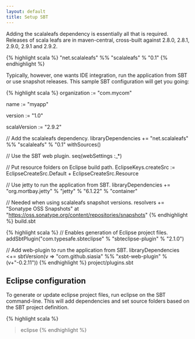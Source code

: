 ```yaml
---
layout: default
title: Setup SBT
---
```


Adding the scalaleafs dependency is essentially all that is required. Releases of scala leafs are in maven-central, cross-built against 2.8.0, 2.8.1, 2.9.0, 2.9.1 and 2.9.2.

{% highlight scala %}
"net.scalaleafs" %% "scalaleafs" % "0.1"
{% endhighlight %}

Typically, however, one wants IDE integration, run the application from SBT or use snapshot releases. This sample SBT configuration will get you going:

{% highlight scala %}
organization := "com.mycom"

name := "myapp"

version := "1.0"

scalaVersion := "2.9.2"

// Add the scalaleafs dependency.
libraryDependencies += "net.scalaleafs" %% "scalaleafs" % "0.1" withSources()

// Use the SBT web plugin.
seq(webSettings :_*)

// Put resource folders on Eclipse build path.
EclipseKeys.createSrc := EclipseCreateSrc.Default + EclipseCreateSrc.Resource

// Use jetty to run the application from SBT.
libraryDependencies += "org.mortbay.jetty" % "jetty" % "6.1.22" % "container"

// Needed when using scalaleafs snapshot versions. 
resolvers += "Sonatype OSS Snapshots" at "https://oss.sonatype.org/content/repositories/snapshots"
{% endhighlight %}
<label>build.sbt</label>

{% highlight scala %}
// Enables generation of Eclipse project files.
addSbtPlugin("com.typesafe.sbteclipse" % "sbteclipse-plugin" % "2.1.0")

// Add web-plugin to run the application from SBT.
libraryDependencies <+= sbtVersion(v => "com.github.siasia" %% "xsbt-web-plugin" % (v+"-0.2.11"))
{% endhighlight %}
<label>project/plugins.sbt</label>

## Eclipse configuration

To generate or update eclipse project files, run eclipse on the SBT command-line. This will add dependencies and set source folders based on the SBT project definition.

{% highlight scala %}
> eclipse
{% endhighlight %}
